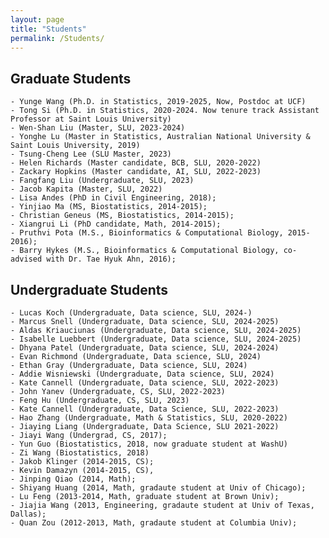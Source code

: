 ```yaml
---
layout: page
title: "Students"
permalink: /Students/
---
```


## Graduate Students ##

    - Yunge Wang (Ph.D. in Statistics, 2019-2025, Now, Postdoc at UCF)
    - Tong Si (Ph.D. in Statistics, 2020-2024. Now tenure track Assistant Professor at Saint Louis University)
    - Wen-Shan Liu (Master, SLU, 2023-2024)
    - Yonghe Lu (Master in Statistics, Australian National University & Saint Louis University, 2019)
    - Tsung-Cheng Lee (SLU Master, 2023)
    - Helen Richards (Master candidate, BCB, SLU, 2020-2022)
    - Zackary Hopkins (Master candidate, AI, SLU, 2022-2023)
    - Fangfang Liu (Undergraduate, SLU, 2023)
    - Jacob Kapita (Master, SLU, 2022)
    - Lisa Andes (PhD in Civil Engineering, 2018);
    - Yinjiao Ma (MS, Biostatistics, 2014-2015);
    - Christian Geneus (MS, Biostatistics, 2014-2015);
    - Xiangrui Li (PhD candidate, Math, 2014-2015);
    - Pruthvi Pota (M.S., Bioinformatics & Computational Biology, 2015-2016);
    - Barry Hykes (M.S., Bioinformatics & Computational Biology, co-advised with Dr. Tae Hyuk Ahn, 2016); 

## Undergraduate Students ##

    - Lucas Koch (Undergraduate, Data science, SLU, 2024-)   
    - Marcus Snell (Undergraduate, Data science, SLU, 2024-2025)
    - Aldas Kriauciunas (Undergraduate, Data science, SLU, 2024-2025)
    - Isabelle Luebbert (Undergraduate, Data science, SLU, 2024-2025)
    - Dhyana Patel (Undergraduate, Data science, SLU, 2024-2024) 
    - Evan Richmond (Undergraduate, Data science, SLU, 2024)
    - Ethan Gray (Undergraduate, Data science, SLU, 2024)
    - Addie Wisniewski (Undergraduate, Data science, SLU, 2024)
    - Kate Cannell (Undergraduate, Data science, SLU, 2022-2023)
    - John Yanev (Undergraduate, CS, SLU, 2022-2023)
    - Feng Hu (Undergraduate, CS, SLU, 2023)
    - Kate Cannell (Undergraduate, Data Science, SLU, 2022-2023)
    - Hao Zhang (Undergraduate, Math & Statistics, SLU, 2020-2022)
    - Jiaying Liang (Undergraduate, Data Science, SLU 2021-2022)
    - Jiayi Wang (Undergrad, CS, 2017);
    - Yun Guo (Biostatistics, 2018, now graduate student at WashU)
    - Zi Wang (Biostatistics, 2018)
    - Jakob Klinger (2014-2015, CS);
    - Kevin Damazyn (2014-2015, CS),
    - Jinping Qiao (2014, Math);
    - Shiyang Huang (2014, Math, gradaute student at Univ of Chicago);
    - Lu Feng (2013-2014, Math, graduate student at Brown Univ);
    - Jiajia Wang (2013, Engineering, gradaute student at Univ of Texas, Dallas);
    - Quan Zou (2012-2013, Math, gradaute student at Columbia Univ);
